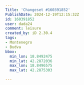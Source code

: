 ```yaml
---
Title: 'Changeset #160391852'
PublishDate: 2024-12-19T12:15:32Z
id: 160391852
user: dada24
comment: leisure
created_by: iD 2.30.4
tags:
- Montenegro
- Budva
bbox:
  min_lon: 18.8492475
  min_lat: 42.2872036
  max_lon: 18.8496575
  max_lat: 42.2875303

---
```

